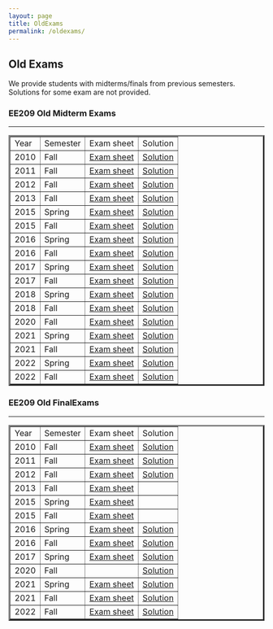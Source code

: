 ```yaml
---
layout: page
title: OldExams
permalink: /oldexams/
---
```


<h2>Old Exams</h2>

We provide students with midterms/finals from previous semesters. Solutions for some exam are not provided.

<!-- 
**EE209 Old Midterm Exams**
| Year | Semester | Exam sheet | Solution |
|------|---------|-------------|----------|
| 2010 | Fall  | [Exam sheet](/assets/old_midterm/fall10exam_KAIST.pdf)  | [Solution](/assets/old_midterm/fall10exam_KAISTans.pdf) |
| 2011 | Fall  | [Exam sheet](/assets/old_midterm/fall11exam_KAIST.pdf)  | [Solution](/assets/old_midterm/fall11exam_KAISTans.pdf) |
| 2012 | Fall  | [Exam sheet](/assets/old_midterm/fall12exam_KAIST.pdf)  | [Solution](/assets/old_midterm/fall12exam_KAISTans.pdf) |
| 2013 | Fall  | [Exam sheet](/assets/old_midterm/fall13exam_KAIST.pdf)  | |
| 2015 | Spring| [Exam sheet](/assets/old_midterm/spring15exam_KAIST.pdf)| |
| 2015 | Fall  | [Exam sheet](/assets/old_midterm/fall15exam_KAIST.pdf)| [Solution](/assets/old_midterm/fall15exam_KAISTans.pdf) |
| 2016 | Spring| [Exam sheet](/assets/old_midterm/spring16exam_KAIST.pdf)| [Solution](/assets/old_midterm/spring16exam_KAISTans.pdf) |
| 2016 | Fall  | [Exam sheet](/assets/old_midterm/fall16exam_KAIST.pdf)| [Solution](/assets/old_midterm/fall16exam_KAISTans.pdf) |
| 2017 | Spring| [Exam sheet](/assets/old_midterm/spring17exam_KAIST.pdf)| [Solution](/assets/old_midterm/spring17exam_KAISTans.pdf) |
| 2017 | Fall  | [Exam sheet](/assets/old_midterm/fall17exam_KAIST.pdf)| [Solution](/assets/old_midterm/fall17exam_KAISTans.pdf) |
| 2018 | Spring| [Exam sheet](/assets/old_midterm/spring18exam_KAIST.pdf)| [Solution](/assets/old_midterm/spring18exam_KAISTans.pdf) |
| 2018 | Spring  | [C++ sample](/assets/old_midterm/spring18c++sample_KAIST.pdf)| [Solution](/assets/old_midterm/spring18c++sample_KAISTans.pdf) |
| 2020 | Fall  |  | [Solution](/assets/old_midterm/fall20exam_KAISTans.pdf) |
| 2021 | Spring| [Exam sheet](/assets/old_midterm/spring21exam_KAIST.pdf)| [Solution](/assets/old_midterm/spring21exam_KAISTans.pdf) |
| 2021 | Fall  | [Exam sheet](/assets/old_midterm/fall21exam_KAIST.pdf)| [Solution](/assets/old_midterm/fall21exam_KAISTans.pdf) |
| 2022 | Spring| [Exam sheet](/assets/old_midterm/spring22exam_KAIST.pdf)| [Solution](/assets/old_midterm/spring22exam_KAISTans.pdf) |
| 2022 | Fall  | [Exam sheet](/assets/old_midterm/fall22exam_KAIST.pdf)| [Solution](/assets/old_midterm/fall22exam_KAISTans.pdf) |

**EE209 Old Final Exams**
| Year | Semester | Exam sheet | Solution |
|------|---------|-------------|----------|
| 2010 | Fall  | [Exam sheet](/assets/old_final/fall10exam_final_KAIST.pdf)  | [Solution](/assets/old_final/fall10exam_final_KAISTans.pdf) |
| 2011 | Fall  | [Exam sheet](/assets/old_final/fall11exam_final_KAIST.pdf)  | [Solution](/assets/old_final/fall11exam_final_KAISTans.pdf) |
| 2012 | Fall  | [Exam sheet](/assets/old_final/fall12exam_final_KAIST.pdf)  | [Solution](/assets/old_final/fall12exam_final_KAISTans.pdf) |
| 2013 | Fall  | [Exam sheet](/assets/old_final/fall13exam_final_KAIST.pdf)  | |
| 2015 | Spring| [Exam sheet](/assets/old_final/spring15exam_final_KAIST.pdf)| |
| 2015 | Fall  | [Exam sheet](/assets/old_final/fall15exam_final_KAIST.pdf)| |
| 2016 | Spring| [Exam sheet](/assets/old_final/spring16exam_final_KAIST.pdf)| [Solution](/assets/old_final/spring16exam_final_KAISTans.pdf) |
| 2016 | Fall  | [Exam sheet](/assets/old_final/fall16exam_final_KAIST.pdf)| [Solution](/assets/old_final/fall16exam_final_KAISTans.pdf) |
| 2017 | Spring| [Exam sheet](/assets/old_final/spring17exam_final_KAIST.pdf)| [Solution](/assets/old_final/spring17exam_final_KAISTans.pdf) |
| 2020 | Fall  |  | [Solution](/assets/old_final/fall20exam_final_KAIST.pdf) |
| 2021 | Spring| [Exam sheet](/assets/old_final/spring21exam_final_KAIST.pdf)| [Solution](/assets/old_final/spring21exam_final_KAISTans.pdf) |
| 2021 | Fall  | [Exam sheet](/assets/old_final/fall21exam_final_KAIST.pdf)| [Solution](/assets/old_final/fall21exam_final_KAISTans.pdf) |
| 2022 | Fall  | [Exam sheet](/assets/old_final/fall22exam_final_KAIST.pdf)| [Solution](/assets/old_final/fall22exam_final_KAISTans.pdf) | -->



<h3> EE209 Old Midterm Exams </h3>
<hr>
<table style="border-collapse: collapse;" border="3" cellpadding="3">
<tbody>

<tr>
<td> Year </td>
<td> Semester </td>
<td> Exam sheet </td>
<td> Solution </td>
</tr>

<tr>
<td> 2010 </td>
<td> Fall </td>
<td> <a href="assets/old_midterm/fall10exam_KAIST.pdf"> Exam sheet</a> </td>
<td> <a href="assets/old_midterm/fall10exam_KAISTans.pdf"> Solution </a> </td>
</tr>

<tr>
<td> 2011 </td>
<td> Fall </td>
<td> <a href="assets/old_midterm/fall11exam_KAIST.pdf"> Exam sheet</a> </td>
<td> <a href="assets/old_midterm/fall11exam_KAISTans.pdf"> Solution </a> </td>
</tr>

<tr>
<td> 2012 </td>
<td> Fall </td>
<td> <a href="assets/old_midterm/fall12exam_KAIST.pdf"> Exam sheet</a> </td>
<td> <a href="assets/old_midterm/fall12exam_KAISTans.pdf"> Solution</a> </td>
</tr>

<tr>
<td> 2013 </td>
<td> Fall </td>
<td> <a href="assets/old_midterm/fall13exam_KAIST.pdf"> Exam sheet</a> </td>
<td> <a href="assets/old_midterm/fall13exam_KAISTans.pdf"> Solution</a> </td>
</tr>


<tr>
<td> 2015 </td>
<td> Spring </td>
<td> <a href="assets/old_midterm/spring15exam_KAIST.pdf"> Exam sheet</a> </td>
<td> <a href="assets/old_midterm/spring15exam_KAISTans.pdf"> Solution</a> </td>
</tr>

<tr>
<td> 2015 </td>
<td> Fall </td>
<td> <a href="assets/old_midterm/fall15exam_KAIST.pdf"> Exam sheet</a> </td>
<td> <a href="assets/old_midterm/fall15exam_KAISTans.pdf"> Solution</a> </td>
</tr>

<tr>
<td> 2016 </td>
<td> Spring </td>
<td> <a href="assets/old_midterm/spring16exam_KAIST.pdf"> Exam sheet</a> </td>
<td> <a href="assets/old_midterm/spring16exam_KAISTans.pdf"> Solution</a> </td>
</tr>

<tr>
<td> 2016 </td>
<td> Fall </td>
<td> <a href="assets/old_midterm/fall16exam_KAIST.pdf"> Exam sheet</a> </td>
<td> <a href="assets/old_midterm/fall16exam_KAISTans.pdf"> Solution</a> </td>
</tr>

<tr>
<td> 2017 </td>
<td> Spring </td>
<td> <a href="assets/old_midterm/spring17exam_KAIST.pdf"> Exam sheet</a> </td>
<td> <a href="assets/old_midterm/spring17exam_KAISTans.pdf"> Solution</a> </td>
</tr>

<tr>
<td> 2017 </td>
<td> Fall </td>
<td> <a href="assets/old_midterm/fall17exam_KAIST.pdf"> Exam sheet</a> </td>
<td> <a href="assets/old_midterm/fall17exam_KAISTans.pdf"> Solution</a> </td>
</tr>

<tr>
<td> 2018 </td>
<td> Spring </td>
<td> <a href="assets/old_midterm/spring18exam_KAIST.pdf"> Exam sheet</a> </td>
<td> <a href="assets/old_midterm/spring18exam_KAISTans.pdf"> Solution</a> </td>
</tr>

<tr>
<td> 2018 </td>
<td> Fall </td>
<td> <a href="assets/old_midterm/fall18exam_KAIST.pdf"> Exam sheet</a> </td>
<td> <a href="assets/old_midterm/fall18exam_KAISTans.pdf"> Solution</a> </td>
</tr>

<tr>
<td> 2020 </td>
<td> Fall </td>
<td> <a href="assets/old_midterm/fall20exam_KAIST.pdf"> Exam sheet</a> </td>
<td> <a href="assets/old_midterm/fall20exam_KAISTans.pdf"> Solution</a> </td>
</tr>

<tr>
<td> 2021 </td>
<td> Spring </td>
<td> <a href="assets/old_midterm/spring21exam_KAIST.pdf"> Exam sheet</a> </td>
<td> <a href="assets/old_midterm/spring21exam_KAISTans.pdf"> Solution</a> </td>
</tr>

<tr>
<td> 2021 </td>
<td> Fall </td>
<td> <a href="assets/old_midterm/fall21exam_KAIST.pdf"> Exam sheet</a> </td>
<td> <a href="assets/old_midterm/fall21exam_KAISTans.pdf"> Solution</a> </td>
</tr>

<tr>
<td> 2022 </td>
<td> Spring </td>
<td> <a href="assets/old_midterm/spring22exam_KAIST.pdf"> Exam sheet</a> </td>
<td> <a href="assets/old_midterm/spring22exam_KAISTans.pdf"> Solution</a> </td>
</tr>

<tr>
<td> 2022 </td>
<td> Fall </td>
<td> <a href="assets/old_midterm/fall22exam_KAIST.pdf"> Exam sheet</a> </td>
<td> <a href="assets/old_midterm/fall22exam_KAISTans.pdf"> Solution</a> </td>
</tr>

</tbody>
</table>



<h3> EE209 Old FinalExams </h3>
<hr>
<table style="border-collapse: collapse;" border="3" cellpadding="3">
<tbody>

<tr>
<td> Year </td>
<td> Semester </td>
<td> Exam sheet </td>
<td> Solution </td>
</tr>

<tr>
<td> 2010 </td>
<td> Fall </td>
<td> <a href="assets/old_final/fall10exam_final_KAIST.pdf"> Exam sheet</a> </td>
<td> <a href="assets/old_final/fall10exam_final_KAISTans.pdf"> Solution </a> </td>
</tr>

<tr>
<td> 2011 </td>
<td> Fall </td>
<td> <a href="assets/old_final/fall11exam_final_KAIST.pdf"> Exam sheet</a> </td>
<td> <a href="assets/old_final/fall11exam_final_KAISTans.pdf"> Solution </a> </td>
</tr>

<tr>
<td> 2012 </td>
<td> Fall </td>
<td> <a href="assets/old_final/fall12exam_final_KAIST.pdf"> Exam sheet</a> </td>
<td> <a href="assets/old_final/fall12exam_final_KAISTans.pdf"> Solution</a> </td>
</tr>

<tr>
<td> 2013 </td>
<td> Fall </td>
<td> <a href="assets/old_final/fall13exam_final_KAIST.pdf"> Exam sheet</a> </td>
<td>  </td>
</tr>


<tr>
<td> 2015 </td>
<td> Spring </td>
<td> <a href="assets/old_final/spring15exam_final_KAIST.pdf"> Exam sheet</a> </td>
<td> </td>
</tr>

<tr>
<td> 2015 </td>
<td> Fall </td>
<td> <a href="assets/old_final/fall15exam_final_KAIST.pdf"> Exam sheet</a> </td>
<td> </td>
</tr>

<tr>
<td> 2016 </td>
<td> Spring </td>
<td> <a href="assets/old_final/spring16exam_final_KAIST.pdf"> Exam sheet</a> </td>
<td> <a href="assets/old_final/spring16exam_final_KAISTans.pdf"> Solution</a> </td>
</tr>

<tr>
<td> 2016 </td>
<td> Fall </td>
<td> <a href="assets/old_final/fall16exam_final_KAIST.pdf"> Exam sheet</a> </td>
<td> <a href="assets/old_final/fall16exam_final_KAISTans.pdf"> Solution</a> </td>
</tr>

<tr>
<td> 2017 </td>
<td> Spring </td>
<td> <a href="assets/old_final/spring17exam_final_KAIST.pdf"> Exam sheet</a> </td>
<td> <a href="assets/old_final/spring17exam_final_KAISTans.pdf"> Solution</a> </td>
</tr>

<tr>
<td> 2020 </td>
<td> Fall </td>
<td> </td>
<td> <a href="assets/old_final/fall20exam_final_KAIST.pdf"> Solution</a> </td>
</tr>

<tr>
<td> 2021 </td>
<td> Spring </td>
<td> <a href="assets/old_final/spring21exam_final_KAIST.pdf"> Exam sheet</a> </td>
<td> <a href="assets/old_final/spring21exam_final_KAISTans.pdf"> Solution</a> </td>
</tr>

<tr>
<td> 2021 </td>
<td> Fall </td>
<td> <a href="assets/old_final/fall21exam_final_KAIST.pdf"> Exam sheet</a> </td>
<td> <a href="assets/old_final/fall21exam_final_KAISTans.pdf"> Solution</a> </td>
</tr>

<tr>
<td> 2022 </td>
<td> Fall </td>
<td> <a href="assets/old_final/fall22exam_final_KAIST.pdf"> Exam sheet</a> </td>
<td> <a href="assets/old_final/fall22exam_final_KAISTans.pdf"> Solution</a> </td>
</tr>

</tbody>
</table>